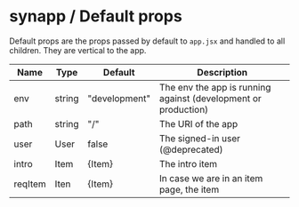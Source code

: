 synapp / Default props
===

Default props are the props passed by default to `app.jsx` and handled to all children. They are vertical to the app.

| Name | Type | Default | Description |
|------|------|---------|-------------|
| env | string | "development" | The env the app is running against (development or production) |
| path | string | "/" | The URI of the app |
| user | User | false | The signed-in user (@deprecated) |
| intro | Item | {Item} | The intro item |
| reqItem | Iten |  {Item} | In case we are in an item page, the item |
